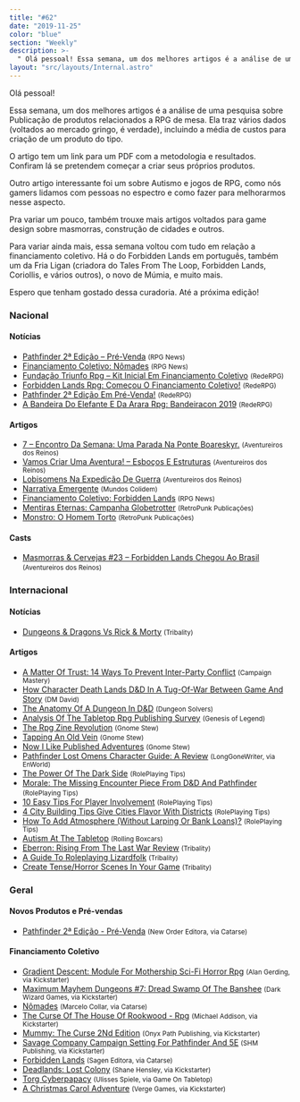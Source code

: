 ```yaml
---
title: "#62"
date: "2019-11-25"
color: "blue"
section: "Weekly"
description: >-
  " Olá pessoal! Essa semana, um dos melhores artigos é a análise de uma pesquisa sobre Publicação de produtos relacionados a RPG de mesa. Ela traz vários dados (voltados ao mercado gringo, é verdade), incluindo a média de custos para criação de um produto do tipo. O artigo tem um link"
layout: "src/layouts/Internal.astro"
---
```


Olá pessoal!

Essa semana, um dos melhores artigos é a análise de uma pesquisa sobre Publicação de produtos relacionados a RPG de mesa. Ela traz vários dados (voltados ao mercado gringo, é verdade), incluindo a média de custos para criação de um produto do tipo.

O artigo tem um link para um PDF com a metodologia e resultados. Confiram lá se pretendem começar a criar seus próprios produtos.

Outro artigo interessante foi um sobre Autismo e jogos de RPG, como nós gamers lidamos com pessoas no espectro e como fazer para melhorarmos nesse aspecto.

Pra variar um pouco, também trouxe mais artigos voltados para game design sobre masmorras, construção de cidades e outros.

Para variar ainda mais, essa semana voltou com tudo em relação a financiamento coletivo. Há o do Forbidden Lands em português, também um da Fria Ligan (criadora do Tales From The Loop, Forbidden Lands, Coriollis, e vários outros), o novo de Múmia, e muito mais.

Espero que tenham gostado dessa curadoria. Até a próxima edição!

### Nacional

#### Notícias

- [Pathfinder 2ª Edição – Pré-Venda] <small>(RPG News)</small>
- [Financiamento Coletivo: Nômades] <small>(RPG News)</small>
- [Fundação Triunfo Rpg – Kit Inicial Em Financiamento Coletivo] <small>(RedeRPG)</small>
- [Forbidden Lands Rpg: Começou O Financiamento Coletivo!] <small>(RedeRPG)</small>
- [Pathfinder 2ª Edição Em Pré-Venda!] <small>(RedeRPG)</small>
- [A Bandeira Do Elefante E Da Arara Rpg: Bandeiracon 2019] <small>(RedeRPG)</small>

#### Artigos

- [7 – Encontro Da Semana: Uma Parada Na Ponte Boareskyr.] <small>(Aventureiros dos Reinos)</small>
- [Vamos Criar Uma Aventura! – Esboços E Estruturas] <small>(Aventureiros dos Reinos)</small>
- [Lobisomens Na Expedição De Guerra] <small>(Aventureiros dos Reinos)</small>
- [Narrativa Emergente] <small>(Mundos Colidem)</small>
- [Financiamento Coletivo: Forbidden Lands] <small>(RPG News)</small>
- [Mentiras Eternas: Campanha Globetrotter] <small>(RetroPunk Publicações)</small>
- [Monstro: O Homem Torto] <small>(RetroPunk Publicações)</small>

#### Casts

- [Masmorras &amp; Cervejas #23 – Forbidden Lands Chegou Ao Brasil] <small>(Aventureiros dos Reinos)</small>

### Internacional

#### Notícias

- [Dungeons &amp; Dragons Vs Rick &amp; Morty] <small>(Tribality)</small>

#### Artigos

- [A Matter Of Trust: 14 Ways To Prevent Inter-Party Conflict] <small>(Campaign Mastery)</small>
- [How Character Death Lands D&amp;D In A Tug-Of-War Between Game And Story] <small>(DM David)</small>
- [The Anatomy Of A Dungeon In D&amp;D] <small>(Dungeon Solvers)</small>
- [Analysis Of The Tabletop Rpg Publishing Survey] <small>(Genesis of Legend)</small>
- [The Rpg Zine Revolution] <small>(Gnome Stew)</small>
- [Tapping An Old Vein] <small>(Gnome Stew)</small>
- [Now I Like Published Adventures] <small>(Gnome Stew)</small>
- [Pathfinder Lost Omens Character Guide: A Review] <small>(LongGoneWriter, via EnWorld)</small>
- [The Power Of The Dark Side] <small>(RolePlaying Tips)</small>
- [Morale: The Missing Encounter Piece From D&amp;D And Pathfinder] <small>(RolePlaying Tips)</small>
- [10 Easy Tips For Player Involvement] <small>(RolePlaying Tips)</small>
- [4 City Building Tips Give Cities Flavor With Districts] <small>(RolePlaying Tips)</small>
- [How To Add Atmosphere (Without Larping Or Bank Loans)?] <small>(RolePlaying Tips)</small>
- [Autism At The Tabletop] <small>(Rolling Boxcars)</small>
- [Eberron: Rising From The Last War Review] <small>(Tribality)</small>
- [A Guide To Roleplaying Lizardfolk] <small>(Tribality)</small>
- [Create Tense/Horror Scenes In Your Game] <small>(Tribality)</small>

### Geral

#### Novos Produtos e Pré-vendas

- [Pathfinder 2ª Edição - Pré-Venda] <small>(New Order Editora, via Catarse)</small>

#### Financiamento Coletivo

- [Gradient Descent: Module For Mothership Sci-Fi Horror Rpg] <small>(Alan Gerding, via Kickstarter)</small>
- [Maximum Mayhem Dungeons #7: Dread Swamp Of The Banshee] <small>(Dark Wizard Games, via Kickstarter)</small>
- [Nômades] <small>(Marcelo Collar, via Catarse)</small>
- [The Curse Of The House Of Rookwood - Rpg] <small>(Michael Addison, via Kickstarter)</small>
- [Mummy: The Curse 2Nd Edition] <small>(Onyx Path Publishing, via Kickstarter)</small>
- [Savage Company Campaign Setting For Pathfinder And 5E] <small>(SHM Publishing, via Kickstarter)</small>
- [Forbidden Lands] <small>(Sagen Editora, via Catarse)</small>
- [Deadlands: Lost Colony] <small>(Shane Hensley, via Kickstarter)</small>
- [Torg Cyberpapacy] <small>(Ulisses Spiele, via Game On Tabletop)</small>
- [A Christmas Carol Adventure] <small>(Verge Games, via Kickstarter)</small>

[dungeons &amp; dragons vs rick &amp; morty]: https://www.tribality.com/2019/11/17/dungeons-dragons-vs-rick-morty/
[morale: the missing encounter piece from d&amp;d and pathfinder]: https://www.roleplayingtips.com/combat/combat-action/morale-the-missing-encounter-piece-from-dd-and-pathfinder/
[7 – encontro da semana: uma parada na ponte boareskyr.]: http://aventureirosdosreinos.com/7-encontro-da-semana-uma-parada-na-ponte-boareskyr/
[mentiras eternas: campanha globetrotter]: https://retropunk.com.br/editora/mentiras-eternas-campanha-globetrotter/
[a matter of trust: 14 ways to prevent inter-party conflict]: http://www.campaignmastery.com/blog/a-matter-of-trust-14-ways/
[tapping an old vein]: https://gnomestew.com/tapping-an-old-vein/
[4 city building tips give cities flavor with districts]: https://www.roleplayingtips.com/rptn/4-city-building-tips-give-cities-flavor-with-districts/
[vamos criar uma aventura! – esboços e estruturas]: http://aventureirosdosreinos.com/vamos-criar-uma-aventura-esbocos-e-estruturas/
[pathfinder lost omens character guide: a review]: https://www.enworld.org/threads/pathfinder-lost-omens-character-guide-a-review.668416/
[how character death lands d&amp;d in a tug-of-war between game and story]: https://dmdavid.com/tag/how-character-death-lands-dd-in-a-tug-of-war-between-game-and-story/
[narrativa emergente]: https://www.mundoscolidem.com.br/narrativa-emergente/
[create tense/horror scenes in your game]: https://www.tribality.com/2019/11/19/create-tense-horror-scenes-in-your-game/
[fundação triunfo rpg – kit inicial em financiamento coletivo]: https://www.rederpg.com.br/2019/11/19/fundacao-triunfo-rpg-kit-inicial-em-financiamento-coletivo/
[financiamento coletivo: forbidden lands]: https://newsrpg.wordpress.com/2019/11/20/financiamento-coletivo-forbidden-lands/
[forbidden lands]: https://www.catarse.me/forbiddenlands
[10 easy tips for player involvement]: https://www.roleplayingtips.com/rptn/10-easy-tips-for-player-involvement/
[analysis of the tabletop rpg publishing survey]: http://www.genesisoflegend.com/2019/11/analysis-of-the-tabletop-rpg-publishing-survey/
[maximum mayhem dungeons #7: dread swamp of the banshee]: https://www.kickstarter.com/projects/marktaormino/maximum-mayhem-dungeons-7-dread-swamp-of-the-banshee
[mummy: the curse 2nd edition]: https://www.kickstarter.com/projects/339646881/mummy-the-curse-2nd-edition
[savage company campaign setting for pathfinder and 5e]: https://www.kickstarter.com/projects/shmpublishing/savage-company-campaign-setting-for-the-pathfinder-rpg
[torg cyberpapacy]: https://www.gameontabletop.com/cf283/torg-cyberpapacy.html
[the rpg zine revolution]: https://gnomestew.com/the-rpg-zine-revolution/
[forbidden lands rpg: começou o financiamento coletivo!]: https://www.rederpg.com.br/2019/11/20/forbidden-lands-rpg-comecou-o-financiamento-coletivo/
[masmorras &amp; cervejas #23 – forbidden lands chegou ao brasil]: http://aventureirosdosreinos.com/masmorras-cervejas-23-forbidden-lands-chegou-ao-brasil/
[the power of the dark side]: https://www.roleplayingtips.com/rptn/the-power-of-the-dark-side/
[lobisomens na expedição de guerra]: http://aventureirosdosreinos.com/lobisomens-na-expedicao-de-guerra/
[eberron: rising from the last war review]: https://www.tribality.com/2019/11/21/eberron-rising-from-the-last-war-review/
[monstro: o homem torto]: https://retropunk.com.br/editora/monstro-o-homem-torto/
[autism at the tabletop]: https://rollingboxcars.com/2019/11/21/autism-at-the-tabletop/
[a guide to roleplaying lizardfolk]: https://www.tribality.com/2019/11/21/a-guide-to-roleplaying-lizardfolk/
[now i like published adventures]: https://gnomestew.com/now-i-like-published-adventures/
[the anatomy of a dungeon in d&amp;d]: https://www.dungeonsolvers.com/2019/11/22/the-anatomy-of-a-dungeon-in-dd/
[pathfinder 2ª edição em pré-venda!]: https://www.rederpg.com.br/2019/11/22/pathfinder-2a-edicao-em-pre-venda/
[pathfinder 2ª edição - pré-venda]: https://www.catarse.me/pathfinder2eprevenda
[pathfinder 2ª edição – pré-venda]: https://newsrpg.wordpress.com/2019/11/23/pathfinder-2a-edicao-pre-venda/
[a bandeira do elefante e da arara rpg: bandeiracon 2019]: https://www.rederpg.com.br/2019/11/23/a-bandeira-do-elefante-e-da-arara-rpg-bandeiracon-2019/
[how to add atmosphere (without larping or bank loans)?]: https://www.roleplayingtips.com/news/how-to-add-atmosphere-without-larping-or-bank-loans/
[financiamento coletivo: nômades]: https://newsrpg.wordpress.com/2019/11/25/financiamento-coletivo-nomades/
[nômades]: https://www.catarse.me/pt/nomades
[gradient descent: module for mothership sci-fi horror rpg]: https://www.kickstarter.com/projects/gerdling/gradient-descent-module-for-mothership-sci-fi-horror-rpg
[a christmas carol adventure]: https://www.kickstarter.com/projects/vergegames/a-christmas-carol-adventure
[deadlands: lost colony]: https://www.kickstarter.com/projects/545820095/deadlands-lost-colony
[the curse of the house of rookwood - rpg]: https://www.kickstarter.com/projects/nerdypupgames/the-curse-of-the-house-of-rookwood

